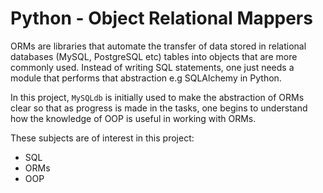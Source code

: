 # Python - Object Relational Mappers

ORMs are libraries that automate the transfer of data stored in relational databases (MySQL, PostgreSQL etc) tables into objects that are more commonly used.
Instead of writing SQL statements, one just needs a module that performs that abstraction e.g SQLAlchemy in Python.

In this project, `MySQLdb` is initially used to make the abstraction of ORMs clear so that as progress is made in the tasks, one begins to understand how the knowledge of OOP is useful in working with ORMs.

These subjects are of interest in this project:

- SQL
- ORMs
- OOP
